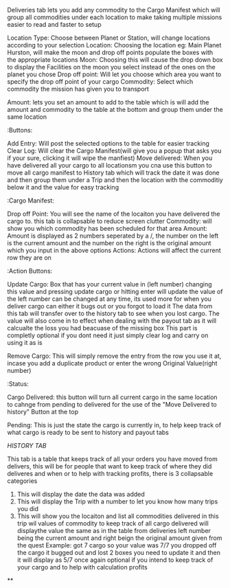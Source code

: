 Deliveries tab lets you add any commodity to the Cargo Manifest which will group all commodities under each location to
make taking multiple missions easier to read and faster to setup

Location Type:   Choose between Planet or Station, will change locations according to your selection
Location:        Choosing the location eg: Main Planet Hurston, will make the moon and drop off points populate the boxes with the appropriate locations
Moon:            Choosing this will cause the drop down box to display the Facilities on the moon you select instead of the ones on the planet you chose
Drop off point:  Will let you choose which area you want to specify the drop off point of your cargo
Commodity:       Select which commodity the mission has given you to transport

Amount:          lets you set an amount to add to the table which is will add the amount and commodity to the table at the bottom and group them under the same location

:Buttons:

Add Entry:      Will post the selected options to the table for easier tracking
Clear Log:      Will clear the Cargo Manifest(will give you a popup that asks you if your sure, clicking it will wipe the manfiest)
Move delivered: When you have delivered all your cargo to all locationsm you cna use this button to move all cargo manifest to History tab which will track
                the date it was done and then group them under a Trip and then the location with the commoditiy below it and the value for easy tracking

:Cargo Manifest:

Drop off Point: You will see the name of the locaiton you have delivered the cargo to. this tab is collapsable to reduce screen clutter
Commodity:      will show you which commodity has been scheduled for that area
Amount:         Amount is displayed as 2 numbers seperated by a /, the number on the left is the current amount and the number on the right
                is the original amount which you input in the above options
Actions:        Actions will affect the current row they are on

:Action Buttons:

Update Cargo:  Box that has your current value in (left number) changing this value and pressing update cargo or hitting enter will update the value of the left number
               can be changed at any time, its used more for when you deliver cargo can either it bugs out or you forgot to load it
               The data from this tab will transfer over to the history tab to see when you lost cargo.
               The value will also come in to effect when dealing with the payout tab as it will calcualte the loss you had beacuase of the missing box
               This part is completly optional if you dont need it just simply clear log and carry on using it as is

Remove Cargo:  This will simply remove the entry from the row you use it at, incase you add a duplicate product or enter the wrong Original Value(right                      number)

:Status:

Cargo Delivered: this button will turn all current cargo in the same location to cahnge from pending to delivered for the use of the "Move Delivered to history" Button at the top

Pending:         This is just the state the cargo is currently in, to help keep track of what cargo is ready to be sent to history and payout tabs


*HISTORY TAB*

This tab is a table that keeps track of all your orders you have moved from delivers, this will be for people that want to keep track of where they did deliveres and when or to help with tracking profits, there is 3 collapsable categories
1) This will display the date the data was added
2) This will display the Trip with a number to let you know how many trips you did
3) This will show you the locaiton and list all commodities delivered in this trip wil values of commodity to keep track of all cargo delivered
   will displaythe value the same as in the table from deliveries left number being the current amount and right beign the original amount given from the        quest
   Example: got 7 cargo so your value was 7/7 you dropped off the cargo it bugged out and lost 2 boxes you need to update it and then it will display as 5/7
   once again optional if you intend to keep track of your cargo and to help with calculation profits


**




